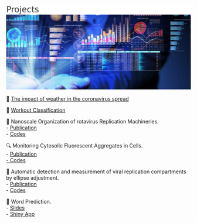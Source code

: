 ![](image/data-analytics-trimmed-650.png)

 :sunrise: [The impact of weather in the coronavirus spread](https://nbviewer.jupyter.org/github/Yasel-Garces/The-impact-of-weather-in-the-coronavirus-spread/blob/master/Has%20the%20weather%20an%20impact%20on%20the%20spread%20of%20the%20coronavirus%3F.ipynb)

:running: [Workout Classification](Workout-Classification/blob/master/Workout%20Classification.ipynb)

:microscope: Nanoscale Organization of rotavirus Replication Machineries.    
	- [Publication](https://elifesciences.org/articles/42906)     
	- [Codes](https://github.com/Yasel-Garces/Nanoscale_organization_of_rotavirus_replication_machineries)

:mag: Monitoring Cytosolic Fluorescent Aggregates in Cells.     
	- [Publication](https://github.com/Yasel-Garces/Monitoring-Cytosolic-Fluorescent-Aggregates-in-Cells)    
[	- Codes](https://www.biorxiv.org/content/10.1101/177139v1.full.pdf)

:straight_ruler: Automatic detection and measurement of viral replication compartments by ellipse adjustment.    
	- [Publication](https://www.nature.com/articles/srep36505)     
	- [Codes](https://github.com/Yasel-Garces/MatlabCodes_Automatic_Detection_and_Measurement_of_Viral_Replication_Compartments_By_Ellipse_Adjustm)
 
:bookmark_tabs: Word Prediction.    
	- [Slides](https://rpubs.com/Yasel88/281759)     
	- [Shiny App](https://yasel.shinyapps.io/WordPrediction/)